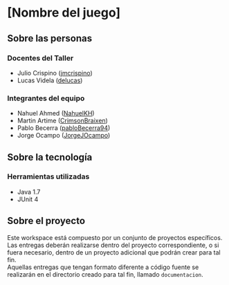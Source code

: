 ﻿# [Nombre del juego]

## Sobre las personas

### Docentes del Taller

* Julio Crispino ([jmcrispino](https://github.com/jmcrispino))
* Lucas Videla ([delucas](https://github.com/delucas))

### Integrantes del equipo

* Nahuel Ahmed ([NahuelKH](https://github.com/NahuelKH))
* Martin Artime ([CrimsonBraixen](https://github.com/CrimsonBraixen)) 
* Pablo Becerra ([pabloBecerra94](https://github.com/pablobecerra94)) 
* Jorge Ocampo ([JorgeJOcampo](https://github.com/JorgeJOcampo))

## Sobre la tecnología

### Herramientas utilizadas

* Java 1.7
* JUnit 4

## Sobre el proyecto

Este workspace está compuesto por un conjunto de proyectos específicos. Las entregas deberán realizarse dentro del proyecto correspondiente, o si fuera necesario, dentro de un proyecto adicional que podrán crear para tal fin.  
Aquellas entregas que tengan formato diferente a código fuente se realizarán en el directorio creado para tal fin, llamado `documentacion`.
